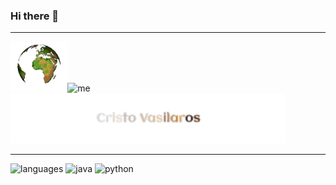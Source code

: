 ### Hi there 👋
----

<img alt="Globe" height="80" src="worldspin.gif"><img alt="me" height="80" src="me.gif"><img alt="name" height="80" src="name.gif">




----
![languages](https://img.shields.io/static/v1?label=&message=languages:&color=111&style=flat-square)
![java](https://img.shields.io/static/v1?logo=java&label=&message=java&color=36465D&logoColor=AAA&style=flat-square&link=)
![python](https://img.shields.io/static/v1?logo=python&label=&message=python&color=36465D&logoColor=AAA&style=flat-square&link=)

<!--
**xvmedi/xvmedi** is a ✨ _special_ ✨ repository because its `README.md` (this file) appears on your GitHub profile.

Here are some ideas to get you started:

- 🔭 I’m currently working on ...
- 🌱 I’m currently learning ...
- 👯 I’m looking to collaborate on ...
- 🤔 I’m looking for help with ...
- 💬 Ask me about ...
- 📫 How to reach me: ...
- 😄 Pronouns: ...
- ⚡ Fun fact: ...
-->
